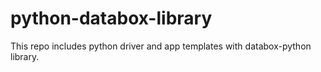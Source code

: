 # python-databox-library

This repo includes python driver and app templates with databox-python library.
